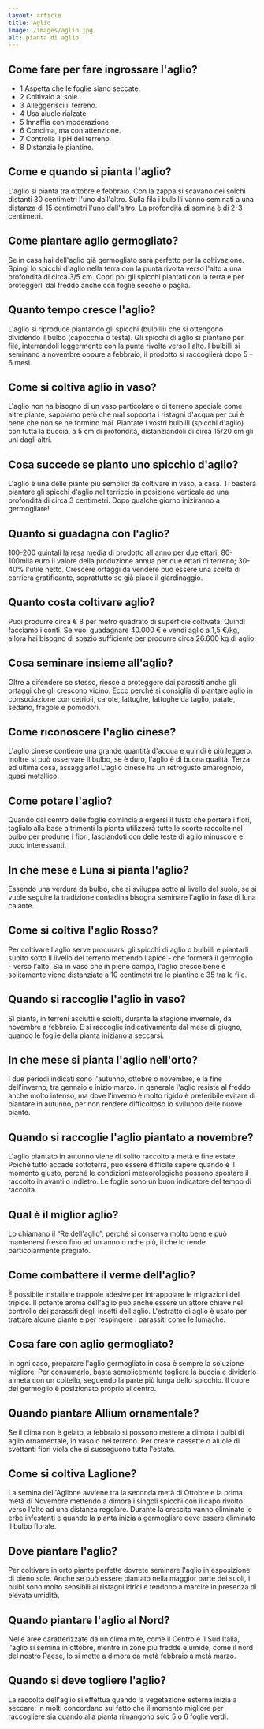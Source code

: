 ```yaml
---
layout: article
title: Aglio
image: /images/aglio.jpg
alt: pianta di aglio
---
```


## Come fare per fare ingrossare l'aglio?

-   1 Aspetta che le foglie siano seccate.
-   2 Coltivalo al sole.
-   3 Alleggerisci il terreno.
-   4 Usa aiuole rialzate.
-   5 Innaffia con moderazione.
-   6 Concima, ma con attenzione.
-   7 Controlla il pH del terreno.
-   8 Distanzia le piantine.

## Come e quando si pianta l'aglio?

L'aglio si pianta tra ottobre e febbraio. Con la zappa si scavano dei solchi distanti 30 centimetri l'uno dall'altro. Sulla fila i bulbilli vanno seminati a una distanza di 15 centimetri l'uno dall'altro. La profondità di semina è di 2-3 centimetri.

## Come piantare aglio germogliato?

Se in casa hai dell'aglio già germogliato sarà perfetto per la coltivazione. Spingi lo spicchi d'aglio nella terra con la punta rivolta verso l'alto a una profondità di circa 3/5 cm. Copri poi gli spicchi piantati con la terra e per proteggerli dal freddo anche con foglie secche o paglia.

## Quanto tempo cresce l'aglio?

L'aglio si riproduce piantando gli spicchi (bulbilli) che si ottengono dividendo il bulbo (capocchia o testa). Gli spicchi di aglio si piantano per file, interrandoli leggermente con la punta rivolta verso l'alto. I bulbilli si seminano a novembre oppure a febbraio, il prodotto si raccoglierà dopo 5 – 6 mesi.

## Come si coltiva aglio in vaso?

L'aglio non ha bisogno di un vaso particolare o di terreno speciale come altre piante, sappiamo però che mal sopporta i ristagni d'acqua per cui è bene che non se ne formino mai. Piantate i vostri bulbilli (spicchi d'aglio) con tutta la buccia, a 5 cm di profondità, distanziandoli di circa 15/20 cm gli uni dagli altri.

## Cosa succede se pianto uno spicchio d'aglio?

L'aglio è una delle piante più semplici da coltivare in vaso, a casa. Ti basterà piantare gli spicchi d'aglio nel terriccio in posizione verticale ad una profondità di circa 3 centimetri. Dopo qualche giorno iniziranno a germogliare!

## Quanto si guadagna con l'aglio?

100-200 quintali la resa media di prodotto all'anno per due ettari; 80-100mila euro il valore della produzione annua per due ettari di terreno; 30-40% l'utile netto. Crescere ortaggi da vendere può essere una scelta di carriera gratificante, soprattutto se già piace il giardinaggio.

## Quanto costa coltivare aglio?

Puoi produrre circa € 8 per metro quadrato di superficie coltivata. Quindi facciamo i conti. Se vuoi guadagnare 40.000 € e vendi aglio a 1,5 €/kg, allora hai bisogno di spazio sufficiente per produrre circa 26.600 kg di aglio.

## Cosa seminare insieme all'aglio?

Oltre a difendere se stesso, riesce a proteggere dai parassiti anche gli ortaggi che gli crescono vicino. Ecco perché si consiglia di piantare aglio in consociazione con cetrioli, carote, lattughe, lattughe da taglio, patate, sedano, fragole e pomodori.

## Come riconoscere l'aglio cinese?

L'aglio cinese contiene una grande quantità d'acqua e quindi è più leggero. Inoltre si può osservare il bulbo, se è duro, l'aglio è di buona qualità. Terza ed ultima cosa, assaggiarlo! L'aglio cinese ha un retrogusto amarognolo, quasi metallico.

## Come potare l'aglio?

Quando dal centro delle foglie comincia a ergersi il fusto che porterà i fiori, taglialo alla base altrimenti la pianta utilizzerà tutte le scorte raccolte nel bulbo per produrre i fiori, lasciandoti con delle teste di aglio minuscole e poco interessanti.

## In che mese e Luna si pianta l'aglio?

Essendo una verdura da bulbo, che si sviluppa sotto al livello del suolo, se si vuole seguire la tradizione contadina bisogna seminare l'aglio in fase di luna calante.

## Come si coltiva l'aglio Rosso?

Per coltivare l'aglio serve procurarsi gli spicchi di aglio o bulbilli e piantarli subito sotto il livello del terreno mettendo l'apice - che formerà il germoglio - verso l'alto. Sia in vaso che in pieno campo, l'aglio cresce bene e solitamente viene distanziato a 10 centimetri tra le piantine e 35 tra le file.

## Quando si raccoglie l'aglio in vaso?

Si pianta, in terreni asciutti e sciolti, durante la stagione invernale, da novembre a febbraio. E si raccoglie indicativamente dal mese di giugno, quando le foglie della pianta iniziano a seccarsi.

## In che mese si pianta l'aglio nell'orto?

I due periodi indicati sono l'autunno, ottobre o novembre, e la fine dell'inverno, tra gennaio e inizio marzo. In generale l'aglio resiste al freddo anche molto intenso, ma dove l'inverno è molto rigido è preferibile evitare di piantare in autunno, per non rendere difficoltoso lo sviluppo delle nuove piante.

## Quando si raccoglie l'aglio piantato a novembre?

L'aglio piantato in autunno viene di solito raccolto a metà e fine estate. Poiché tutto accade sottoterra, può essere difficile sapere quando è il momento giusto, perché le condizioni meteorologiche possono spostare il raccolto in avanti o indietro. Le foglie sono un buon indicatore del tempo di raccolta.

## Qual è il miglior aglio?

Lo chiamano il “Re dell'aglio”, perché si conserva molto bene e può mantenersi fresco fino ad un anno o nche più, il che lo rende particolarmente pregiato.

## Come combattere il verme dell'aglio?

È possibile installare trappole adesive per intrappolare le migrazioni del tripide. Il potente aroma dell'aglio può anche essere un attore chiave nel controllo dei parassiti degli insetti dell'aglio. L'estratto di aglio è usato per trattare alcune piante e per respingere i parassiti come le lumache.

## Cosa fare con aglio germogliato?

In ogni caso, preparare l'aglio germogliato in casa è sempre la soluzione migliore. Per consumarlo, basta semplicemente togliere la buccia e dividerlo a metà con un coltello, seguendo la parte più lunga dello spicchio. Il cuore del germoglio è posizionato proprio al centro.

## Quando piantare Allium ornamentale?

Se il clima non è gelato, a febbraio si possono mettere a dimora i bulbi di aglio ornamentale, in vaso o nel terreno. Per creare cassette o aiuole di svettanti fiori viola che si susseguono tutta l'estate.

## Come si coltiva Laglione?

La semina dell'Aglione avviene tra la seconda metà di Ottobre e la prima metà di Novembre mettendo a dimora i singoli spicchi con il capo rivolto verso l'alto ad una distanza regolare. Durante la crescita vanno eliminate le erbe infestanti e quando la pianta inizia a germogliare deve essere eliminato il bulbo florale.

## Dove piantare l'aglio?

Per coltivare in orto piante perfette dovrete seminare l'aglio in esposizione di pieno sole. Anche se può essere piantato nella maggior parte dei suoli, i bulbi sono molto sensibili ai ristagni idrici e tendono a marcire in presenza di elevata umidità.

## Quando piantare l'aglio al Nord?

Nelle aree caratterizzate da un clima mite, come il Centro e il Sud Italia, l'aglio si semina in ottobre, mentre in zone più fredde e umide, come il nord del nostro Paese, lo si mette a dimora da metà febbraio a metà marzo.

## Quando si deve togliere l'aglio?

La raccolta dell'aglio si effettua quando la vegetazione esterna inizia a seccare: in molti concordano sul fatto che il momento migliore per raccogliere sia quando alla pianta rimangono solo 5 o 6 foglie verdi.
